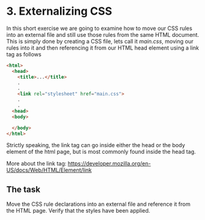 # 3. Externalizing CSS

In this short exercise we are going to examine how to move our CSS rules into an external file and still use those rules from the same HTML document. This is simply done by creating a CSS file, lets call it _main.css_, moving our rules into it and then referencing it from our HTML head element using a link tag as follows

```html
<html>
  <head>
    <title>...</title>
    .
    .
    <link rel="stylesheet" href="main.css">
    .
    .
  <head>
  <body>

  </body>
</html>
```

Strictly speaking, the link tag can go inside either the head or the body element of the html page, but is most commonly found inside the head tag.

More about the link tag: https://developer.mozilla.org/en-US/docs/Web/HTML/Element/link

## The task

Move the CSS rule declarations into an external file and reference it from the HTML page. Verify that the styles have been applied.
